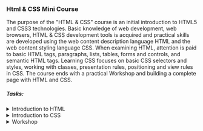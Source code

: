 ### Html & CSS Mini Course

The purpose of the "HTML & CSS" course is an initial introduction to HTML5 and CSS3 technologies. Basic knowledge of web development, web browsers, HTML & CSS development tools is acquired and practical skills are developed using the web content description language HTML and the web content styling language CSS.
When examining HTML, attention is paid to basic HTML tags, paragraphs, lists, tables, forms and controls, and semantic HTML tags.
Learning CSS focuses on basic CSS selectors and styles, working with classes, presentation rules, positioning and view rules in CSS.
The course ends with a practical Workshop and building a complete page with HTML and CSS.

##### Tasks: 
<details>
    <summary>
        Introduction to HTML
    </summary>

1. [Lab](https://github.com/Krasipeace/SoftUni/tree/main/HTML%20and%20CSS%20Mini%20Course/Introduction-to-HTML-Lab)
2. [Exercises]()
</details>

<details>
    <summary>
        Introduction to CSS
    </summary>

1. [Lab]()
2. [Exercises]()
</details>

<details>
    <summary>
        Workshop
    </summary>

1. [Landing Page]()
</details>